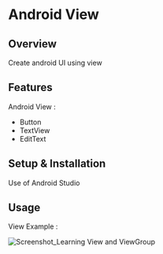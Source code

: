 # Android View

## Overview
Create android UI using view

## Features
Android View :
- Button
- TextView
- EditText

## Setup & Installation 
Use of Android Studio

## Usage
View Example :

![Screenshot_Learning View and ViewGroup](https://user-images.githubusercontent.com/56164259/68088598-59b20f80-fe93-11e9-852d-100761101929.png)
